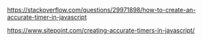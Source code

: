 https://stackoverflow.com/questions/29971898/how-to-create-an-accurate-timer-in-javascript

https://www.sitepoint.com/creating-accurate-timers-in-javascript/
